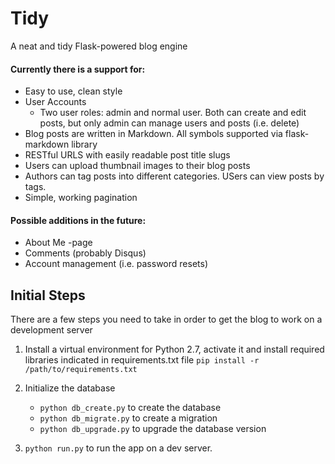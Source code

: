 # Tidy

A neat and tidy Flask-powered blog engine

#### Currently there is a support for:
* Easy to use, clean style
* User Accounts
    * Two user roles: admin and normal user. Both can create and edit posts, but only admin can manage users and posts (i.e. delete)
* Blog posts are written in Markdown. All symbols supported via flask-markdown library
* RESTful URLS with easily readable post title slugs
* Users can upload thumbnail images to their blog posts
* Authors can tag posts into different categories. USers can view posts by tags.
* Simple, working pagination

#### Possible additions in the future:
* About Me -page
* Comments (probably Disqus)
* Account management (i.e. password resets)

## Initial Steps

There are a few steps you need to take in order to get the blog to work on a development server

1. Install a virtual environment for Python 2.7, activate it and install required libraries indicated in requirements.txt file `pip install -r /path/to/requirements.txt`

2. Initialize the database
    * `python db_create.py` to create the database
    * `python db_migrate.py` to create a migration
    * `python db_upgrade.py` to upgrade the database version

3. `python run.py` to run the app on a dev server.

